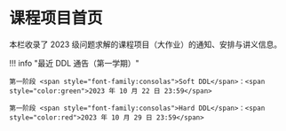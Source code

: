 # 课程项目首页

本栏收录了 2023 级问题求解的课程项目（大作业）的通知、安排与讲义信息。

!!! info "最近 DDL 通告（第一学期）"

    第一阶段 <span style="font-family:consolas">Soft DDL</span>：<span style="color:green">2023 年 10 月 22 日 23:59</span>

    第一阶段 <span style="font-family:consolas">Hard DDL</span>：<span style="color:red">2023 年 10 月 29 日 23:59</span>


